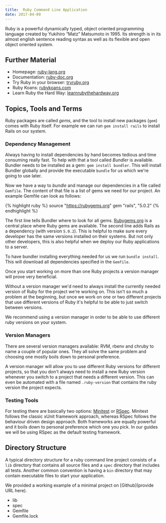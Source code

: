 ```yaml
---
title:  Ruby Command Line Application
date: 2017-04-09
---
```


Ruby is a powerful dynamically typed, object oriented programming language created by Yukihiro &ldquo;Matz&rdquo; Matsumoto in 1995.
Its strength is in its almost english sentence reading syntax as well as its flexible and open object oriented system.


## Further Material

- Homepage: [ruby-lang.org](https://www.ruby-lang.org)
- Documentation: [ruby-doc.org](http://ruby-doc.org)
- Try Ruby in your browser: [tryruby.org](http://tryruby.org)
- Ruby Koans: [rubykoans.com](http://rubykoans.com)
- Learn Ruby the Hard Way: [learnrubythehardway.org](https://learnrubythehardway.org/book)


## Topics, Tools and Terms

Ruby packages are called _gems_, and the tool to install new packages (`gem`) comes with Ruby itself.
For example we can run `gem install rails` to install Rails on our system.


### Dependency Management

Always having to install dependencies by hand becomes tedious and time consuming really fast.
To help with that a tool called _Bundler_ is available.
Bundler needs to be installed as a gem: `gem install bundler`.
This will install Bundler globally and provide the executable `bundle` for us which we're going to use later.

Now we have a way to _bundle_ and manage our dependencies in a file called `Gemfile`.
The content of that file is a list of gems we need for our project.
An example Gemfile can look as follows:

{% highlight ruby %}
source "https://rubygems.org"
gem "rails", "5.0.2"
{% endhighlight %}

The first line tells Bundler where to look for all gems.
[Rubygems.org](https://rubygems.org) is a central place where Ruby gems are available.
The second line adds Rails as a dependency (with version `5.0.2`).
This is helpful to make sure every developer has the same versions installed on their systems.
But not only other developers, this is also helpful when we deploy our Ruby applications to a server.

To have bundler installing everything needed for us we run `bundle install`.
This will download all dependencies specified in the `Gemfile`.

Once you start working on more than one Ruby projects a version manager will prove very beneficial.

Without a version manager we'd need to always install the currently needed version of Ruby for the project we're working on.
This isn't so much a problem at the beginning, but once we work on one or two different projects that use different versions of Ruby it's helpful to be able to just switch between versions.

We recommend using a version manager in order to be able to use different ruby versions on your system.


### Version Managers

There are several version managers available: RVM, rbenv and chruby to name a couple of popular ones.
They all solve the same problem and choosing one mostly boils down to personal preference.

A version manager will allow you to use different Ruby versions for different projects, so that you don't always need to install a new Ruby version whenever you switch to a project that needs a different version.
This can even be automated with a file named `.ruby-version` that contains the ruby version the project expects.


### Testing Tools

For testing there are basically two options: [Minitest](http://docs.seattlerb.org/minitest) or [RSpec](http://rspec.info).
Minitest follows the classic xUnit framework approach, whereas RSpec follows the behaviour driven design approach.
Both frameworks are equally powerful and it boils down to personal preference which one you pick.
In our guides we will be using RSpec as the default testing framework.


## Directory Structure

A typical directory structure for a ruby command line project consists of a `lib` directory that contains all source files and a `spec` directory that includes all tests.
Another common convention is having a `bin` directory that may contain executable files to start your application.

We provided a working example of a minimal project on [Github](provide URL here).

<ul class="directory-structure">
  <li class="directory">lib</li>
  <li class="directory">spec</li>
  <li class="ruby file">Gemfile</li>
  <li class="text file">Gemfile.lock</li>
</ul>

